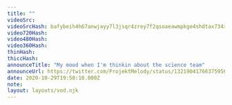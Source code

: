 ```yaml
---
title: ""
videoSrc: 
videoSrcHash: bafybeih4h67anwjayy7l3jsqr4zrey7f2qsoaeawmpkge4shdtax734xdy?filename=projektmelody-chaturbate-2020-10-29.mp4
video720Hash: 
video480Hash: 
video360Hash: 
thinHash: 
thiccHash: 
announceTitle: "My mood when I'm thinkin about the science team"
announceUrl: https://twitter.com/ProjektMelody/status/1321904176637595648
date: 2020-10-29T19:58:10.000Z
note: 
layout: layouts/vod.njk
---
```

